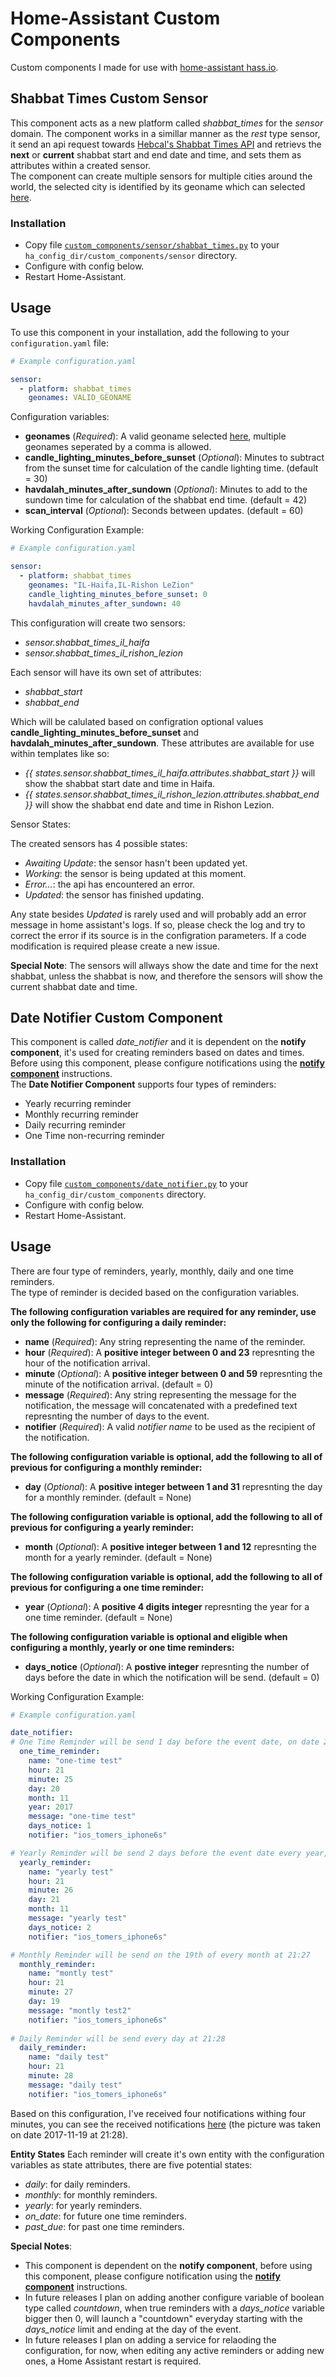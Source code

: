 # Home-Assistant Custom Components

Custom components I made for use with [home-assistant hass.io](http://www.home-assistant.io).

## Shabbat Times Custom Sensor

This component acts as a new platform called *shabbat_times* for the *sensor* domain.
The component works in a simillar manner as the *rest* type sensor, it send an api request towards [Hebcal's Shabbat Times API](https://www.hebcal.com/home/197/shabbat-times-rest-api) and retrievs the **next** or **current** shabbat start and end date and time, and sets them as attributes within a created sensor.</br>
The component can create multiple sensors for multiple cities around the world, the selected city is identified by its geoname which can selected [here](https://github.com/hebcal/dotcom/blob/master/hebcal.com/dist/cities2.txt).

### Installation

- Copy file [`custom_components/sensor/shabbat_times.py`](custom_components/sensor/shabbat_times.py) to your `ha_config_dir/custom_components/sensor` directory.
- Configure with config below.
- Restart Home-Assistant.

## Usage
To use this component in your installation, add the following to your `configuration.yaml` file:

```yaml
# Example configuration.yaml

sensor:
  - platform: shabbat_times
    geonames: VALID_GEONAME
```

Configuration variables:

- **geonames** (*Required*): A valid geoname selected [here](https://github.com/hebcal/dotcom/blob/master/hebcal.com/dist/cities2.txt), multiple geonames seperated by a comma is allowed.
- **candle_lighting_minutes_before_sunset** (*Optional*): Minutes to subtract from the sunset time for calculation of the candle lighting time. (default = 30)
- **havdalah_minutes_after_sundown** (*Optional*): Minutes to add to the sundown time for calculation of the shabbat end time. (default = 42)
- **scan_interval** (*Optional*): Seconds between updates. (default = 60)

Working Configuration Example:

```yaml
# Example configuration.yaml

sensor:
  - platform: shabbat_times
    geonames: "IL-Haifa,IL-Rishon LeZion"
    candle_lighting_minutes_before_sunset: 0
    havdalah_minutes_after_sundown: 40
```
This configuration will create two sensors:
- *sensor.shabbat_times_il_haifa*
- *sensor.shabbat_times_il_rishon_lezion*

Each sensor will have its own set of attributes:
- *shabbat_start*
- *shabbat_end*

Which will be calulated based on configration optional values **candle_lighting_minutes_before_sunset** and **havdalah_minutes_after_sundown**.
These attributes are available for use within templates like so:
- *{{ states.sensor.shabbat_times_il_haifa.attributes.shabbat_start }}* will show the shabbat start date and time in Haifa.
- *{{ states.sensor.shabbat_times_il_rishon_lezion.attributes.shabbat_end }}* will show the shabbat end date and time in Rishon Lezion.

Sensor States:

The created sensors has 4 possible states:
- *Awaiting Update*: the sensor hasn't been updated yet.
- *Working*: the sensor is being updated at this moment.
- *Error...*: the api has encountered an error.
- *Updated*: the sensor has finished updating.

Any state besides *Updated* is rarely used and will probably add an error message in home assistant's logs. If so, please check the log and try to correct the error if its source is in the configration parameters. If a code modification is required please create a new issue.

**Special Note**: The sensors will allways show the date and time for the next shabbat, unless the shabbat is now, and therefore the sensors will show the current shabbat date and time.

## Date Notifier Custom Component

This component is called *date_notifier* and it is dependent on the **notify component**, it's used for creating reminders based on dates and times.</br>
Before using this component, please configure notifications using the [**notify component**](https://home-assistant.io/components/notify/) instructions.</br>
The **Date Notifier Component** supports four types of reminders:
- Yearly recurring reminder
- Monthly recurring reminder
- Daily recurring reminder
- One Time non-recurring reminder

### Installation

- Copy file [`custom_components/date_notifier.py`](custom_components/date_notifier.py) to your `ha_config_dir/custom_components` directory.
- Configure with config below.
- Restart Home-Assistant.

## Usage
There are four type of reminders, yearly, monthly, daily and one time reminders.</br>
The type of reminder is decided based on the configuration variables.</br>

**The following configuration variables are required for any reminder, use only the following for configuring a daily reminder:**
- **name** (*Required*): Any string representing the name of the reminder.
- **hour** (*Required*): A **positive integer between 0 and 23** represnting the hour of the notification arrival.
- **minute** (*Optional*): A **positive integer between 0 and 59** represnting the minute of the notification arrival. (default = 0)
- **message** (*Required*): Any string representing the message for the notification, the message will concatenated with a predefined text represnting the number of days to the event.
- **notifier** (*Required*): A valid *notifier name* to be used as the recipient of the notification.

**The following configuration variable is optional, add the following to all of previous for configuring a monthly reminder:**
- **day** (*Optional*): A **positive integer between 1 and 31** represnting the day for a monthly reminder. (default = None)

**The following configuration variable is optional, add the following to all of previous for configuring a yearly reminder:**
- **month** (*Optional*): A **positive integer between 1 and 12** represnting the month for a yearly reminder. (default = None)

**The following configuration variable is optional, add the following to all of previous for configuring a one time reminder:**
- **year** (*Optional*):  A **positive 4 digits integer** represnting the year for a one time reminder. (default = None)

**The following configuration variable is optional and eligible when configuring a monthly, yearly or one time reminders:**
- **days_notice** (*Optional*): A **postive integer** represnting the number of days before the date in which the notification will be send. (default = 0)

Working Configuration Example:

```yaml
# Example configuration.yaml

date_notifier:
# One Time Reminder will be send 1 day before the event date, on date 2017-11-19 at 21:25
  one_time_reminder:
    name: "one-time test"
    hour: 21
    minute: 25
    day: 20
    month: 11
    year: 2017
    message: "one-time test"
    days_notice: 1
    notifier: "ios_tomers_iphone6s"

# Yearly Reminder will be send 2 days before the event date every year, on November 19th at 21:26
  yearly_reminder:
    name: "yearly test"
    hour: 21
    minute: 26
    day: 21
    month: 11
    message: "yearly test"
    days_notice: 2
    notifier: "ios_tomers_iphone6s"

# Monthly Reminder will be send on the 19th of every month at 21:27
  monthly_reminder:
    name: "montly test"
    hour: 21
    minute: 27
    day: 19
    message: "montly test2"
    notifier: "ios_tomers_iphone6s"
  
# Daily Reminder will be send every day at 21:28
  daily_reminder:
    name: "daily test"
    hour: 21
    minute: 28
    message: "daily test"
    notifier: "ios_tomers_iphone6s"
```
Based on this configuration, I've received four notifications withing four minutes, you can see the received notifications [here](sample_pics/date_notifier_notifications.jpg) (the picture was taken on date 2017-11-19 at 21:28).

**Entity States**
Each reminder will create it's own entity with the configuration variables as state attributes, there are five potential states:
- *daily*: for daily reminders.
- *monthly*: for monthly reminders.
- *yearly*: for yearly reminders.
- *on_date*: for future one time reminders.
- *past_due*: for past one time reminders.

**Special Notes**:
- This component is dependent on the **notify component**, before using this component, please configure notification using the [**notify component**](https://home-assistant.io/components/notify/) instructions.
- In future releases I plan on adding another configure variable of boolean type called *countdown*, when true reminders with a *days_notice* variable bigger then 0, will launch a "countdown" everyday starting with the *days_notice* limit and ending at the day of the event.
- In future releases I plan on adding a service for relaoding the configuration, for now, when editing any active reminders or adding new ones, a Home Assistant restart is required.
